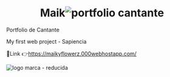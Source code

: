 
<div align="center"> 
  
# Maik![portfolio cantante](https://github.com/DIGORACCOON4279/MaikyFlowerzGUI/assets/88150970/a225a9de-6e7c-4007-b08b-233512b4e1c9)
 
</div>

Portfolio de Cantante

My first web project - Sapiencia

🚀Link 👉https://maikyflowerz.000webhostapp.com/


![logo marca - reducida](https://github.com/DIGORACCOON4279/MaikyFlowerzGUI/assets/88150970/62832fcf-5398-482f-ae90-15442d599760)
